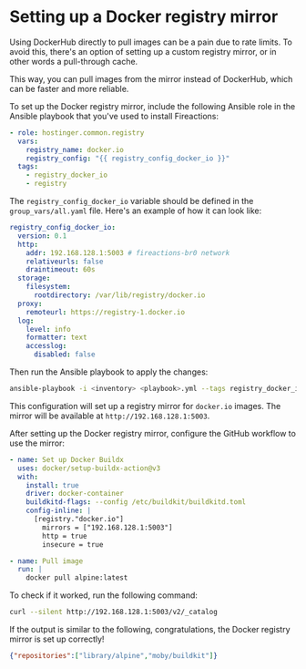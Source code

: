 # Setting up a Docker registry mirror

Using DockerHub directly to pull images can be a pain due to rate limits. To avoid this, there's an option of setting up a custom registry mirror, or in other words a pull-through cache. 

This way, you can pull images from the mirror instead of DockerHub, which can be faster and more reliable.

To set up the Docker registry mirror, include the following Ansible role in the Ansible playbook that you've used to install Fireactions:

```yaml
- role: hostinger.common.registry
  vars:
    registry_name: docker.io
    registry_config: "{{ registry_config_docker_io }}"
  tags:
    - registry_docker_io
    - registry
```

The `registry_config_docker_io` variable should be defined in the `group_vars/all.yaml` file. Here's an example of how it can look like:

```yaml
registry_config_docker_io:
  version: 0.1
  http:
    addr: 192.168.128.1:5003 # fireactions-br0 network
    relativeurls: false
    draintimeout: 60s
  storage:
    filesystem:
      rootdirectory: /var/lib/registry/docker.io
  proxy:
    remoteurl: https://registry-1.docker.io
  log:
    level: info
    formatter: text
    accesslog:
      disabled: false
```

Then run the Ansible playbook to apply the changes:

```bash
ansible-playbook -i <inventory> <playbook>.yml --tags registry_docker_io
```

This configuration will set up a registry mirror for `docker.io` images. The mirror will be available at `http://192.168.128.1:5003`.

After setting up the Docker registry mirror, configure the GitHub workflow to use the mirror:

```yaml
- name: Set up Docker Buildx
  uses: docker/setup-buildx-action@v3
  with:
    install: true
    driver: docker-container
    buildkitd-flags: --config /etc/buildkit/buildkitd.toml
    config-inline: |
      [registry."docker.io"]
        mirrors = ["192.168.128.1:5003"]
        http = true
        insecure = true

- name: Pull image
  run: |
    docker pull alpine:latest
```

To check if it worked, run the following command:

```bash
curl --silent http://192.168.128.1:5003/v2/_catalog
```

If the output is similar to the following, congratulations, the Docker registry mirror is set up correctly!

```json
{"repositories":["library/alpine","moby/buildkit"]}
```
